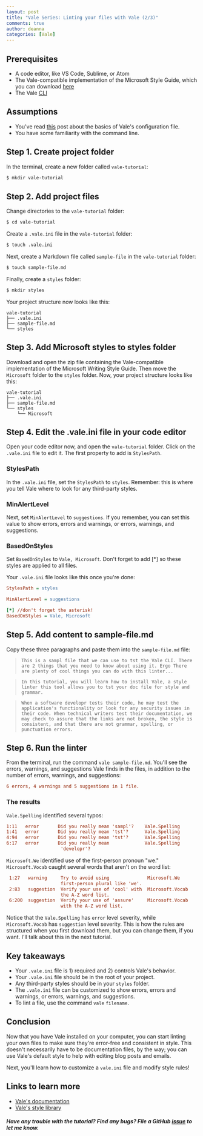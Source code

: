 ```yaml
---
layout: post
title: "Vale Series: Linting your files with Vale (2/3)"
comments: true
author: deanna
categories: [Vale]
---
```


## Prerequisites

* A code editor, like VS Code, Sublime, or Atom
* The Vale-compatible implementation of the Microsoft Style Guide, which you can download [here](https://github.com/errata-ai/Microsoft/releases/download/v0.7.0/Microsoft.zip)
* The Vale [CLI](https://errata-ai.gitbook.io/vale/)

## Assumptions

* You've read [this](https://technicaltidbits.net/projects/configuring-vale/) post about the basics of Vale's configuration file.
* You have some familiarity with the command line.

## Step 1. Create project folder

In the terminal, create a new folder called `vale-tutorial`:

```bash
$ mkdir vale-tutorial
```

## Step 2. Add project files

Change directories to the `vale-tutorial` folder:

```bash
$ cd vale-tutorial
```

Create a `.vale.ini` file in the `vale-tutorial` folder:

```bash
$ touch .vale.ini
```

Next, create a Markdown file called `sample-file` in the `vale-tutorial` folder:

```bash
$ touch sample-file.md
```

Finally, create a `styles` folder:

```bash
$ mkdir styles
```

Your project structure now looks like this:
```
vale-tutorial
├── .vale.ini
├── sample-file.md
└── styles
```

## Step 3. Add Microsoft styles to styles folder

Download and open the zip file containing the Vale-compatible implementation of the Microsoft Writing Style Guide. Then move the `Microsoft` folder to the `styles` folder. Now, your project structure looks like this:

```
vale-tutorial
├── .vale.ini
├── sample-file.md
└── styles
    └── Microsoft
```

## Step 4. Edit the .vale.ini file in your code editor

Open your code editor now, and open the `vale-tutorial` folder. Click on the `.vale.ini` file to edit it. The first property to add is `StylesPath`.

### StylesPath

In the `.vale.ini` file, set the `StylesPath` to `styles`. Remember: this is where you tell Vale where to look for any third-party styles.

### MinAlertLevel

Next, set `MinAlertLevel` to `suggestions`. If you remember, you can set this value to show errors, errors and warnings, or errors, warnings, and suggestions.

### BasedOnStyles

Set `BasedOnStyles` to `Vale, Microsoft`. Don't forget to add [\*] so these styles are applied to all files.

Your `.vale.ini` file looks like this once you're done:

```ini
StylesPath = styles

MinAlertLevel = suggestions

[*] //don't forget the asterisk!
BasedOnStyles = Vale, Microsoft
```

## Step 5. Add content to sample-file.md

Copy these three paragraphs and paste them into the `sample-file.md` file:

> `This is a sampl file that we can use to tst the Vale CLI. There are 2 things that you need to know about using it. Ergo There are plenty of cool things you can do with this linter...`

> `In this tutorial, you will learn how to install Vale, a style linter this tool allows you to tst your doc file for style and grammar.`

> `When a software developr tests their code, he may test the application's functionality or look for any security issues in their code. When technical writers test their documentation, we may check to assure that the links are not broken, the style is consistent, and that there are not grammar, spelling, or punctuation errors.`

## Step 6. Run the linter

From the terminal, run the command `vale sample-file.md`. You'll see the errors, warnings, and suggestions Vale finds in the files, in addition to the number of errors, warnings, and suggestions:

```ini
6 errors, 4 warnings and 5 suggestions in 1 file.
```

### The results

`Vale.Spelling` identified several typos:

```ini
1:11   error       Did you really mean 'sampl'?    Vale.Spelling
1:41   error       Did you really mean 'tst'?      Vale.Spelling
4:94   error       Did you really mean 'tst'?      Vale.Spelling
6:17   error       Did you really mean             Vale.Spelling
                    'developr'?
```

`Microsoft.We` identified use of the first-person pronoun "we." `Microsoft.Vocab` caught several words that aren't on the word list:

```ini
 1:27   warning     Try to avoid using              Microsoft.We
                    first-person plural like 'we'.
 2:83   suggestion  Verify your use of 'cool' with  Microsoft.Vocab
                    the A-Z word list.
 6:200  suggestion  Verify your use of 'assure'     Microsoft.Vocab
                    with the A-Z word list.
```

Notice that the `Vale.Spelling` has `error` level severity, while `Microsoft.Vocab` has `suggestion` level severity. This is how the rules are structured when you first download them, but you can change them, if you want. I'll talk about this in the next tutorial.

## Key takeaways

* Your `.vale.ini` file is 1) required and 2) controls Vale's behavior.
* Your `.vale.ini` file should be in the root of your project.
* Any third-party styles should be in your `styles` folder.
* The `.vale.ini` file can be customized to show errors, errors and warnings, or errors, warnings, and suggestions.
* To lint a file, use the command `vale` `filename`.

## Conclusion

Now that you have Vale installed on your computer, you can start linting your own files to make sure they're error-free and consistent in style. This doesn't necessarily have to be documentation files, by the way; you can use Vale's default style to help with editing blog posts and emails.

Next, you'll learn how to customize a `vale.ini` file and modify style rules!

## Links to learn more

* [Vale's documentation](https://errata-ai.gitbook.io/vale/)
* [Vale's style library](https://github.com/errata-ai/styles)

##### Have any trouble with the tutorial? Find any bugs? File a GitHub [issue](https://github.com/technicaltidbits/gridsome-forestry-starter/issues) to let me know.